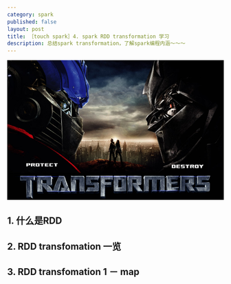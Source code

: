 ```yaml
---
category: spark
published: false
layout: post
title: ［touch spark］4. spark RDD transformation 学习
description: 总结spark transformation，了解spark编程内涵～～～	
---  
```


![transfomers](../../images/transfomers.jpg)

##  
## 1. 什么是RDD 



## 2. RDD transfomation 一览  



## 3. RDD transfomation 1 － map